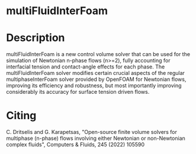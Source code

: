 # multiFluidInterFoam


Description
===========

multiFluidInterFoam is a new control volume solver that can be used for the simulation of Newtonian n-phase flows (n>=2), fully accounting for interfacial tension and contact-angle effects for each phase. The multiFluidInterFoam solver modifies certain crucial aspects of the regular multiphaseInterFoam solver provided by OpenFOAM for Newtonian flows, improving its efficiency and robustness, but most importantly improving considerably its accuracy for surface tension driven flows. 

Citing
===========

C. Dritselis and G. Karapetsas, "Open-source finite volume solvers for multiphase (n-phase) flows involving either Newtonian or non-Newtonian complex fluids", Computers & Fluids, 245 (2022) 105590
